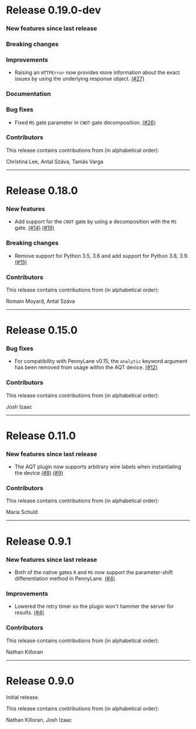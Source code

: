 # Release 0.19.0-dev

### New features since last release

### Breaking changes

### Improvements

* Raising an `HTTPError` now provides more information about the exact issues
  by using the underlying response object.
  [(#27)](https://github.com/XanaduAI/pennylane-aqt/pull/27)

### Documentation

### Bug fixes

* Fixed `MS` gate parameter in `CNOT` gate decomposition.
  [(#26)](https://github.com/XanaduAI/pennylane-aqt/pull/26)

### Contributors

This release contains contributions from (in alphabetical order):

Christina Lee, Antal Száva, Tamás Varga

---

# Release 0.18.0

### New features

* Add support for the `CNOT` gate by using a decomposition with the `MS` gate.
  [(#14)](https://github.com/XanaduAI/pennylane-aqt/pull/14)
  [(#19)](https://github.com/XanaduAI/pennylane-aqt/pull/19)
  
### Breaking changes

* Remove support for Python 3.5, 3.6 and add support for Python 3.8, 3.9.
  [(#15)](https://github.com/XanaduAI/pennylane-aqt/pull/15)
  
### Contributors

This release contains contributions from (in alphabetical order):

Romain Moyard, Antal Száva

---

# Release 0.15.0

### Bug fixes

* For compatibility with PennyLane v0.15, the `analytic` keyword argument
  has been removed from usage within the AQT device.
  [(#12)](https://github.com/XanaduAI/pennylane-aqt/pull/12)

### Contributors

This release contains contributions from (in alphabetical order):

Josh Izaac

---

# Release 0.11.0

### New features since last release

* The AQT plugin now supports arbitrary wire labels when instantiating the device [(#8)](https://github.com/XanaduAI/pennylane-aqt/pull/8) [(#9)](https://github.com/XanaduAI/pennylane-aqt/pull/9)

### Contributors

This release contains contributions from (in alphabetical order):

Maria Schuld

---

# Release 0.9.1

### New features since last release

* Both of the native gates `R` and `MS` now support the parameter-shift differentiation
  method in PennyLane. [(#4)](https://github.com/XanaduAI/pennylane-aqt/pull/4)

### Improvements

* Lowered the retry timer so the plugin won't hammer the server for results.
  [(#4)](https://github.com/XanaduAI/pennylane-aqt/pull/4)

### Contributors

This release contains contributions from (in alphabetical order):

Nathan Killoran

---

# Release 0.9.0

Initial release.

This release contains contributions from (in alphabetical order):

Nathan Killoran, Josh Izaac
